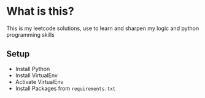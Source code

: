 # What is this?

This is my leetcode solutions, use to learn and sharpen my logic and python programming skills

## Setup

- Install Python
- Install VirtualEnv
- Activate VirtualEnv
- Install Packages from `requirements.txt`
